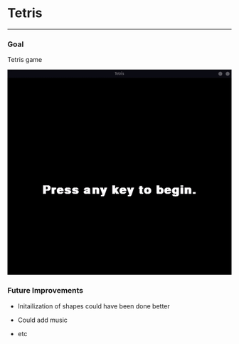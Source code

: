 # Tetris

___

### Goal

Tetris game 

![gameplay](./tetris.gif)

### Future Improvements

- Initailization of shapes could have been done better 

- Could add music 

- etc

  




